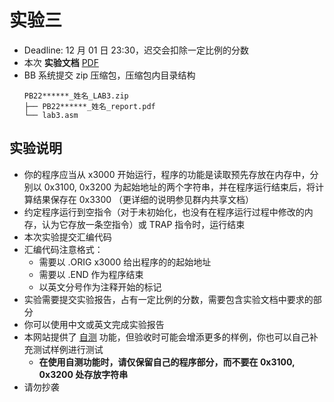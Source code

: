 # 实验三

- Deadline: 12 月 01 日 23:30，迟交会扣除一定比例的分数
- 本次 **实验文档** [PDF](/pdf/lab3.pdf)
- BB 系统提交 zip 压缩包，压缩包内目录结构
  ```
  PB22******_姓名_LAB3.zip
  ├── PB22******_姓名_report.pdf
  └── lab3.asm
  ```

## 实验说明

- 你的程序应当从 x3000 开始运行，程序的功能是读取预先存放在内存中，分别以 0x3100, 0x3200 为起始地址的两个字符串，并在程序运行结束后，将计算结果保存在 0x3300 （更详细的说明参见群内共享文档）
- 约定程序运行到空指令（对于未初始化，也没有在程序运行过程中修改的内存，认为它存放一条空指令）或 TRAP 指令时，运行结束
- 本次实验提交汇编代码
- 汇编代码注意格式：
  - 需要以 .ORIG x3000 给出程序的的起始地址
  - 需要以 .END 作为程序结束
  - 以英文分号作为注释开始的标记
- 实验需要提交实验报告，占有一定比例的分数，需要包含实验文档中要求的部分
- 你可以使用中文或英文完成实验报告
- 本网站提供了 [自测](/judge) 功能，但验收时可能会增添更多的样例，你也可以自己补充测试样例进行测试
  - **在使用自测功能时，请仅保留自己的程序部分，而不要在 0x3100, 0x3200 处存放字符串**
- 请勿抄袭
